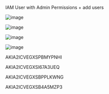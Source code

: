 

IAM User with Admin Permissions + add users


![image](https://user-images.githubusercontent.com/33985509/127368453-4438382c-3776-4ff1-bcc4-e3bd39db3dff.png)


![image](https://user-images.githubusercontent.com/33985509/127368517-a5756d02-4773-4fac-b57b-3b12f183130c.png)


![image](https://user-images.githubusercontent.com/33985509/127368654-305c810b-5a64-45db-af4f-ec9b124d7f28.png)


![image](https://user-images.githubusercontent.com/33985509/127368741-989a5183-4728-493b-a9fe-9eb2ecdd81c6.png)


AKIA2ICVEGXSPBMYPNHI 

AKIA2ICVEGXSI67A3UEQ

AKIA2ICVEGXSBPPLKWNG


AKIA2ICVEGXSB4A5MZP3 
